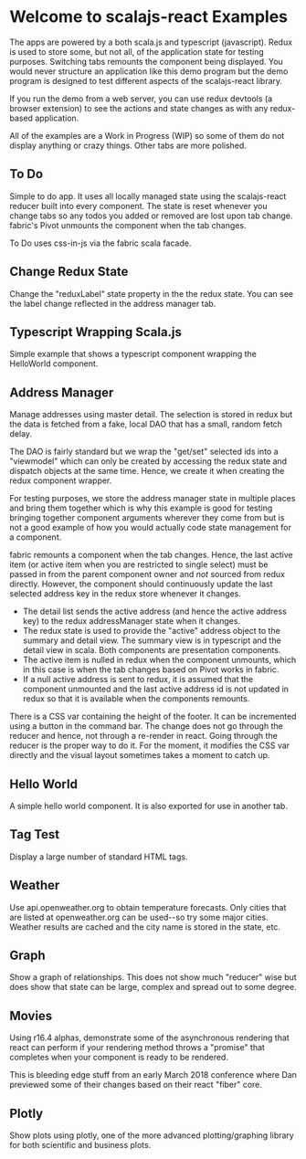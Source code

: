 # Welcome to scalajs-react Examples

The apps are powered by a both scala.js and typescript (javascript). Redux is
used to store some, but not all, of the application state for testing
purposes. Switching tabs remounts the component being displayed. You would never
structure an application like this demo program but the demo program is designed
to test different aspects of the scalajs-react library.

If you run the demo from a web server, you can use redux devtools (a browser
extension) to see the actions and state changes as with any redux-based
application.

All of the examples are a Work in Progress (WIP) so some of them do not display anything or crazy things. Other tabs are more polished.

## To Do
Simple to do app. It uses all locally managed state using the scalajs-react
reducer built into every component. The state is reset whenever you change tabs
so any todos you added or removed are lost upon tab change. fabric's Pivot
unmounts the component when the tab changes.

To Do uses css-in-js via the fabric scala facade.

## Change Redux State
Change the "reduxLabel" state property in the the redux state. You can see the
label change reflected in the address manager tab.

## Typescript Wrapping Scala.js
Simple example that shows a typescript component wrapping the HelloWorld
component.

## Address Manager
Manage addresses using master detail. The selection is stored in redux but the
data is fetched from a fake, local DAO that has a small, random fetch delay.

The DAO is fairly standard but we wrap the "get/set" selected ids into a
"viewmodel" which can only be created by accessing the redux state and dispatch
objects at the same time. Hence, we create it when creating the redux component
wrapper.

For testing purposes, we store the address manager state in multiple places and
bring them together which is why this example is good for testing bringing
together component arguments wherever they come from but is not a good example
of how you would actually code state management for a component.

fabric remounts a component when the tab changes. Hence, the last active item
(or active item when you are restricted to single select) must be passed in from
the parent component owner and *not* sourced from redux directly. However, the
component should continuously update the last selected address key in the redux
store whenever it changes.

* The detail list sends the active address (and hence the active address key) to
  the redux addressManager state when it changes.
* The redux state is used to provide the "active" address object to the summary
  and detail view. The summary view is in typescript and the detail view in
  scala. Both components are presentation components.
* The active item is nulled in redux when the component unmounts, which in this
  case is when the tab changes based on Pivot works in fabric.
* If a null active address is sent to redux, it is assumed that the component
  unmounted and the last active address id is not updated in redux so that it is
  available when the components remounts.

There is a CSS var containing the height of the footer. It can be incremented using a button in the command bar. The change does not go through the reducer and hence, not through a re-render in react. Going through the reducer is the proper way to do it. For the moment, it modifies the CSS var directly and the visual layout sometimes takes a moment to catch up.

## Hello World
A simple hello world component. It is also exported for use in another tab.

## Tag Test
Display a large number of standard HTML tags.

## Weather
Use api.openweather.org to obtain temperature forecasts. Only cities that are listed at openweather.org can be used--so try some major cities. Weather results are cached and the city name is stored in the state, etc.

## Graph
Show a graph of relationships. This does not show much "reducer" wise but does show that state can be large, complex and spread out to some degree.

## Movies
Using r16.4 alphas, demonstrate some of the asynchronous rendering that react can perform if your rendering method throws a "promise" that completes when your component is ready to be rendered.

This is bleeding edge stuff from an early March 2018 conference where Dan previewed some of their changes based on their react "fiber" core.

## Plotly
Show plots using plotly, one of the more advanced plotting/graphing library for both scientific and business plots.


